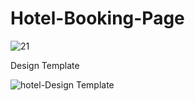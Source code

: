 # Hotel-Booking-Page





![21](https://github.com/ra-ghava/Hotel-Booking-Page/assets/146189602/691cc065-e38f-4f6a-ad73-7263b85b5508)






Design Template











![hotel-Design Template](https://github.com/ra-ghava/Hotel-Booking-Page/assets/146189602/8ec75995-f4ea-48f5-81f4-61ce26791558)
